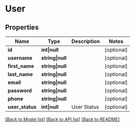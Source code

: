 # User

## Properties

Name | Type | Description | Notes
------------ | ------------- | ------------- | -------------
**id** | **int&vert;null** |  | [optional]
**username** | **string&vert;null** |  | [optional]
**first_name** | **string&vert;null** |  | [optional]
**last_name** | **string&vert;null** |  | [optional]
**email** | **string&vert;null** |  | [optional]
**password** | **string&vert;null** |  | [optional]
**phone** | **string&vert;null** |  | [optional]
**user_status** | **int&vert;null** | User Status | [optional]

[[Back to Model list]](../../README.md#models) [[Back to API list]](../../README.md#api-endpoints) [[Back to README]](../../README.md)
